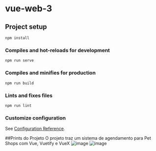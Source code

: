 # vue-web-3

## Project setup
```
npm install
```

### Compiles and hot-reloads for development
```
npm run serve
```

### Compiles and minifies for production
```
npm run build
```

### Lints and fixes files
```
npm run lint
```

### Customize configuration
See [Configuration Reference](https://cli.vuejs.org/config/).

##Prints do Projeto
O projeto traz um sistema de agendamento para Pet Shops com Vue, Vuetify e VueX
![image](https://user-images.githubusercontent.com/69742113/144774165-7a2bef46-b0dd-4d61-bf00-df8bd5c459c5.png)
![image](https://user-images.githubusercontent.com/69742113/144774194-f01aaf14-94e1-463b-9d21-6e241712a139.png)
